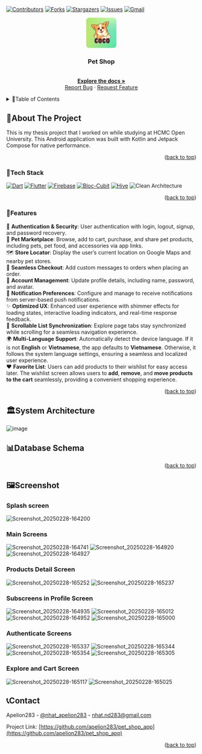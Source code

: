 <a name="readme-top"></a>
[![Contributors][contributors-shield]][contributors-url]
[![Forks][forks-shield]][forks-url]
[![Stargazers][stars-shield]][stars-url]
[![Issues][issues-shield]][issues-url]
[![Gmail][gmail-shield]][gmail-url]

<!-- PROJECT LOGO -->
<div align="center">
  <a href="https://github.com/apelion283/pet_shop_app/">
    <img src="assets/images/app_icon.png" alt="Logo" width="80" height="80">
  </a>
  <h3 align="center">Pet Shop</h3>
  <p align="center">
    <br />
    <a href="https://github.com/apelion283/pet_shop_app"><strong>Explore the docs »</strong></a>
    <br />
    <a href="https://github.com/apelion283/pet_shop_app/issues">Report Bug</a>
    ·
    <a href="https://github.com/apelion283/pet_shop_app/issues">Request Feature</a>
  </p>
</div>

<!-- TABLE OF CONTENTS -->
<details>
  <summary>📜Table of Contents</summary>
  <ol>
    <li>
      <a href="#about-the-project">About The Project</a>
      <ul>
        <li><a href="#tech-stack">Tech Stack</a></li>
        <li><a href="#features">Features</a></li>
      </ul>
    </li>
    <li><a href="#system-architecture">System Architecture</a></li>
    <li><a href="#database-schema">Database Schema</a></li>
    <li><a href="#screenshot">Screenshot</a></li>
    <li><a href="#contact">Contact</a></li>
  </ol>
</details>

<!-- ABOUT THE PROJECT -->

## 📌About The Project

This is my thesis project that I worked on while studying at HCMC Open University. This Android application was built with Kotlin and Jetpack Compose for native performance.

<p align="right">(<a href="#readme-top">back to top</a>)</p>

### 🚀Tech Stack
 [![Dart][dart.dev]][dart-url] [![Flutter][flutter.dev]][flutter-url] [![Firebase][firebase]][firebase-url] [![Bloc-Cubit][bloclibrary.dev]][bloc-cubit-url] [![Hive][hivedb]][hive-url] ![Clean Architecture][clean-architecture]
<p align="right">(<a href="#readme-top">back to top</a>)</p>

### 🎯Features  
🔐 **Authentication & Security**: User authentication with login, logout, signup, and password recovery.  
🐾 **Pet Marketplace**: Browse, add to cart, purchase, and share pet products, including pets, pet food, and accessories via app links.  
🗺️ **Store Locator**: Display the user’s current location on Google Maps and nearby pet stores.  
🛒 **Seamless Checkout**: Add custom messages to orders when placing an order.  
👤 **Account Management**: Update profile details, including name, password, and avatar.  
🔔 **Notification Preferences**: Configure and manage to receive notifications from server-based push notifications.  
✨ **Optimized UX**: Enhanced user experience with shimmer effects for loading states, interactive loading indicators, and real-time response feedback.  
📌 **Scrollable List Synchronization**: Explore page tabs stay synchronized while scrolling for a seamless navigation experience.  
🌍 **Multi-Language Support**: Automatically detect the device language. If it is not **English** or **Vietnamese**, the app defaults to **Vietnamese**. Otherwise, it follows the system language settings, ensuring a seamless and localized user experience.  
❤️ **Favorite List**: Users can add products to their wishlist for easy access later. The wishlist screen allows users to **add**, **remove**, and **move products to the cart** seamlessly, providing a convenient shopping experience.  

<p align="right">(<a href="#readme-top">back to top</a>)</p>
<!-- SYSTEM ARCHITECTURE -->

## 🏛️System Architecture
![image](https://github.com/user-attachments/assets/93f96974-5859-4ff9-9b11-b96ce3494f30)

<!-- DATABASE SCHEMA -->

## 📊Database Schema


<p align="right">(<a href="#readme-top">back to top</a>)</p>

<!-- SCREENSHOT -->

## 🖼️Screenshot
### Splash screen
![Screenshot_20250228-164200](https://github.com/user-attachments/assets/63efd989-ce01-4023-891d-005f9b68ff3b)
### Main Screens
![Screenshot_20250228-164741](https://github.com/user-attachments/assets/6c33d45d-7a36-4460-9913-38947126ad2b)
![Screenshot_20250228-164920](https://github.com/user-attachments/assets/8dd9747e-13a7-4056-9b38-0267c63928d6)
![Screenshot_20250228-164927](https://github.com/user-attachments/assets/d4363e0c-f657-483b-a1fe-9e6bad05646f)

### Products Detail Screen
![Screenshot_20250228-165252](https://github.com/user-attachments/assets/ee4108dc-9a36-434d-a844-1bd71bec4da0)
![Screenshot_20250228-165237](https://github.com/user-attachments/assets/053587b3-7a24-41db-affd-fbc47ba33a58)
### Subscreens in Profile Screen
![Screenshot_20250228-164935](https://github.com/user-attachments/assets/48f6308b-80dd-4ce3-823a-ebb0a3820122)
![Screenshot_20250228-165012](https://github.com/user-attachments/assets/34921825-8e83-44e3-8729-203a4e4e0b3c)
![Screenshot_20250228-164952](https://github.com/user-attachments/assets/e6569acf-de44-4577-860f-01e3ca91b349)
![Screenshot_20250228-165000](https://github.com/user-attachments/assets/536d7f04-9ee4-43d8-a940-d68b111a9125)
### Authenticate Screens
![Screenshot_20250228-165337](https://github.com/user-attachments/assets/26a27a5c-920c-487e-87ba-d94bd80cad1e)
![Screenshot_20250228-165344](https://github.com/user-attachments/assets/34a5f29a-f690-465c-975e-0435ca81249b)
![Screenshot_20250228-165354](https://github.com/user-attachments/assets/304c1de2-a9e6-4068-ad03-e155777f283d)
![Screenshot_20250228-165305](https://github.com/user-attachments/assets/47fa8951-bcbe-4502-9ac1-b7bf2a4f91f9)
### Explore and Cart Screen
![Screenshot_20250228-165117](https://github.com/user-attachments/assets/731ed255-7442-43b1-a2b1-05689c6f22fb)
![Screenshot_20250228-165025](https://github.com/user-attachments/assets/ccea5002-b19a-47fa-bf6c-bae66a9e42a1)

<!-- CONTACT -->
## 📞Contact

Apelion283 - [@nhat_apelion283](https://x.com/nhat_apelion283) - nhat.nd283@gmail.com

Project Link: [https://github.com/apelion283/pet_shop_app](https://github.com/apelion283/pet_shop_app)

<p align="right">(<a href="#readme-top">back to top</a>)</p>

<!-- MARKDOWN LINKS & IMAGES -->
<!-- https://www.markdownguide.org/basic-syntax/#reference-style-links -->

[contributors-shield]: https://img.shields.io/github/contributors/apelion283/pet_shop_app.svg?style=for-the-badge
[contributors-url]: https://github.com/apelion283/pet_shop_app/graphs/contributors
[forks-shield]: https://img.shields.io/github/forks/apelion283/pet_shop_app.svg?style=for-the-badge
[forks-url]: https://github.com/apelion283/pet_shop_app/forks
[stars-shield]: https://img.shields.io/github/stars/apelion283/pet_shop_app.svg?style=for-the-badge
[stars-url]: https://github.com/apelion283/pet_shop_app/stargazers
[issues-shield]: https://img.shields.io/github/issues/apelion283/pet_shop_app.svg?style=for-the-badge
[issues-url]: https://github.com/apelion283/tour_booking/issues
[gmail-shield]: https://img.shields.io/badge/Gmail%20-%20white?style=for-the-badge&logo=gmail&labelColor=%23f9bc08&color=%230175C2
[gmail-url]: mailto:nhat.nd283@gmail.com
[dart.dev]: https://img.shields.io/badge/Dart-%20white?style=for-the-badge&logo=dart&labelColor=Black&color=%234486f2
[dart-url]: https://dart.dev/
[flutter.dev]: https://img.shields.io/badge/Flutter-%20white?style=for-the-badge&logo=flutter&labelColor=%234486f2&color=%234486f2
[flutter-url]: https://flutter.dev/
[firebase]: https://img.shields.io/badge/firebase-ffca28?style=for-the-badge&logo=firebase&logoColor=black
[firebase-url]:https://firebase.google.com/
[bloclibrary.dev]: https://img.shields.io/badge/Bloc--Cubit-white?style=for-the-badge&logo=data%3Aimage%2Fsvg%2Bxml%3Bbase64%2CPHN2ZyB3aWR0aD0iMjcwMCIgaGVpZ2h0PSIyNzAwIiB2aWV3Qm94PSIwIDAgOTAwIDkwMCIgZmlsbD0ibm9uZSIgeG1sbnM9Imh0dHA6Ly93d3cudzMub3JnLzIwMDAvc3ZnIj4NCjxwYXRoIGQ9Ik02NTAuMTMzIDU2Ni4zMTFMNDUyLjI3MyA2ODguNTdMMjUyLjAzNSA1NjguMjE0TDI1MC4xMzMgMzM0LjYzOEw0NDkuNDE5IDIxMi4zNzlMNjQ5LjE4MiAzMzIuMjZMNjUwLjEzMyA1NjYuMzExWiIgZmlsbD0iYmxhY2siLz4NCjxwYXRoIGQ9Ik00NTAuODY2IDQ1NS45NjlMNjAzLjYxMyAzNjEuODNMNDQ5Ljc2NyAyNjkuNTIyTDI5Ni4yODcgMzYzLjY2Mkw0NTAuODY2IDQ1NS45NjlaIiBmaWxsPSIjMDA4NEMxIi8%2BDQo8cGF0aCBkPSJNNjA0LjM0NiA1NDIuMDVMNjAzLjYxMyAzNjEuODNMNDUwLjg2NiA0NTUuOTY5TDQ1MS45NjUgNjM2LjE4OUw2MDQuMzQ2IDU0Mi4wNVoiIGZpbGw9IiMwMEQzQjkiLz4NCjxwYXRoIGQ9Ik0yOTYuMjg3IDM2My42NjJMNDUwLjg2NiA0NTUuOTY5TDQ1MS45NjUgNjM2LjE4OUwyOTcuNzUyIDU0My41MTVMMjk2LjI4NyAzNjMuNjYyWiIgZmlsbD0iIzgyRURERiIvPg0KPC9zdmc%2BDQo%3D&color=%23b4e3c4
[bloc-cubit-url]: https://bloclibrary.dev/
[hivedb]: https://img.shields.io/badge/Hive%20Databse%20-%20%23575fe0?style=for-the-badge&color=%23575fe0
[hive-url]: https://pub.dev/packages/hive
[clean-architecture]: https://img.shields.io/badge/Clean%20Architecture%20-%20white?style=for-the-badge&color=%23770C56
